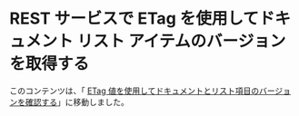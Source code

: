 
# REST サービスで ETag を使用してドキュメント リスト アイテムのバージョンを取得する

このコンテンツは、「 [ETag 値を使用してドキュメントとリスト項目のバージョンを確認する](working-with-lists-and-list-items-with-rest.md#Etag)」に移動しました。
  
    
    

